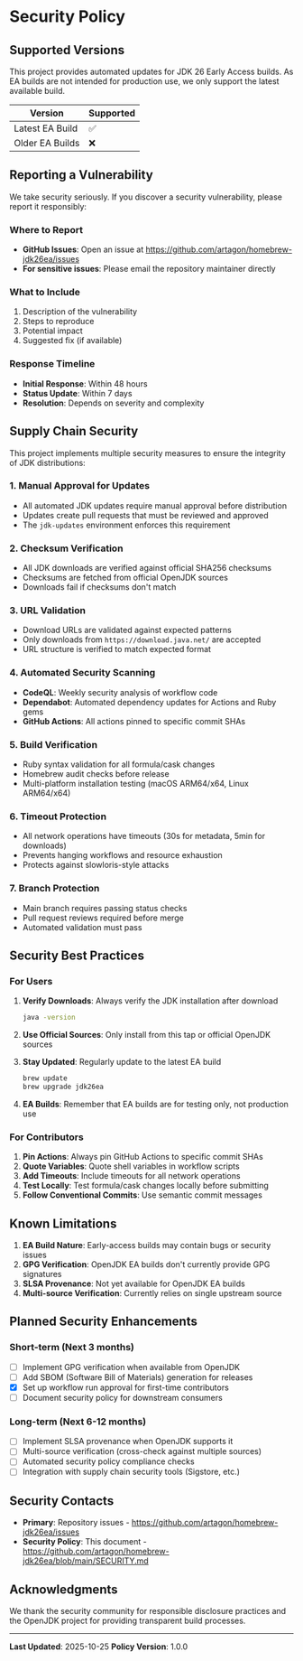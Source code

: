 # Security Policy

## Supported Versions

This project provides automated updates for JDK 26 Early Access builds. As EA builds are not intended for production use, we only support the latest available build.

| Version | Supported          |
| ------- | ------------------ |
| Latest EA Build | :white_check_mark: |
| Older EA Builds | :x:                |

## Reporting a Vulnerability

We take security seriously. If you discover a security vulnerability, please report it responsibly:

### Where to Report

- **GitHub Issues**: Open an issue at https://github.com/artagon/homebrew-jdk26ea/issues
- **For sensitive issues**: Please email the repository maintainer directly

### What to Include

1. Description of the vulnerability
2. Steps to reproduce
3. Potential impact
4. Suggested fix (if available)

### Response Timeline

- **Initial Response**: Within 48 hours
- **Status Update**: Within 7 days
- **Resolution**: Depends on severity and complexity

## Supply Chain Security

This project implements multiple security measures to ensure the integrity of JDK distributions:

### 1. Manual Approval for Updates

- All automated JDK updates require manual approval before distribution
- Updates create pull requests that must be reviewed and approved
- The `jdk-updates` environment enforces this requirement

### 2. Checksum Verification

- All JDK downloads are verified against official SHA256 checksums
- Checksums are fetched from official OpenJDK sources
- Downloads fail if checksums don't match

### 3. URL Validation

- Download URLs are validated against expected patterns
- Only downloads from `https://download.java.net/` are accepted
- URL structure is verified to match expected format

### 4. Automated Security Scanning

- **CodeQL**: Weekly security analysis of workflow code
- **Dependabot**: Automated dependency updates for Actions and Ruby gems
- **GitHub Actions**: All actions pinned to specific commit SHAs

### 5. Build Verification

- Ruby syntax validation for all formula/cask changes
- Homebrew audit checks before release
- Multi-platform installation testing (macOS ARM64/x64, Linux ARM64/x64)

### 6. Timeout Protection

- All network operations have timeouts (30s for metadata, 5min for downloads)
- Prevents hanging workflows and resource exhaustion
- Protects against slowloris-style attacks

### 7. Branch Protection

- Main branch requires passing status checks
- Pull request reviews required before merge
- Automated validation must pass

## Security Best Practices

### For Users

1. **Verify Downloads**: Always verify the JDK installation after download
   ```bash
   java -version
   ```

2. **Use Official Sources**: Only install from this tap or official OpenJDK sources

3. **Stay Updated**: Regularly update to the latest EA build
   ```bash
   brew update
   brew upgrade jdk26ea
   ```

4. **EA Builds**: Remember that EA builds are for testing only, not production use

### For Contributors

1. **Pin Actions**: Always pin GitHub Actions to specific commit SHAs
2. **Quote Variables**: Quote shell variables in workflow scripts
3. **Add Timeouts**: Include timeouts for all network operations
4. **Test Locally**: Test formula/cask changes locally before submitting
5. **Follow Conventional Commits**: Use semantic commit messages

## Known Limitations

1. **EA Build Nature**: Early-access builds may contain bugs or security issues
2. **GPG Verification**: OpenJDK EA builds don't currently provide GPG signatures
3. **SLSA Provenance**: Not yet available for OpenJDK EA builds
4. **Multi-source Verification**: Currently relies on single upstream source

## Planned Security Enhancements

### Short-term (Next 3 months)

- [ ] Implement GPG verification when available from OpenJDK
- [ ] Add SBOM (Software Bill of Materials) generation for releases
- [x] Set up workflow run approval for first-time contributors
- [ ] Document security policy for downstream consumers

### Long-term (Next 6-12 months)

- [ ] Implement SLSA provenance when OpenJDK supports it
- [ ] Multi-source verification (cross-check against multiple sources)
- [ ] Automated security policy compliance checks
- [ ] Integration with supply chain security tools (Sigstore, etc.)

## Security Contacts

- **Primary**: Repository issues - https://github.com/artagon/homebrew-jdk26ea/issues
- **Security Policy**: This document - https://github.com/artagon/homebrew-jdk26ea/blob/main/SECURITY.md

## Acknowledgments

We thank the security community for responsible disclosure practices and the OpenJDK project for providing transparent build processes.

---

**Last Updated**: 2025-10-25
**Policy Version**: 1.0.0
